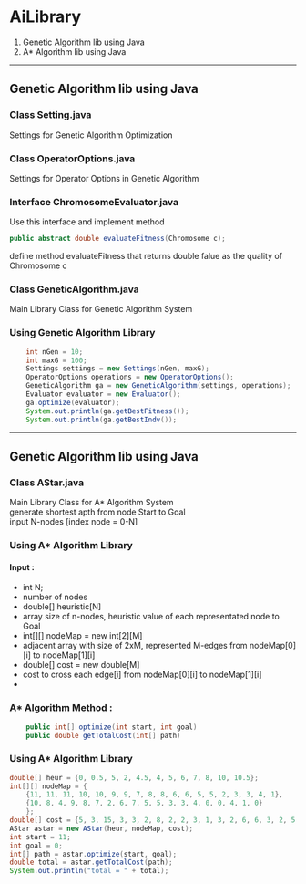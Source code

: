 # AiLibrary
1. Genetic Algorithm lib using Java
2. A* Algorithm lib using Java

---
## Genetic Algorithm lib using Java

### Class Setting.java
Settings for Genetic Algorithm Optimization
  
### Class OperatorOptions.java
Settings for Operator Options in Genetic Algorithm

### Interface ChromosomeEvaluator.java
Use this interface and implement method 
```java
public abstract double evaluateFitness(Chromosome c);
```
define method evaluateFitness that returns double falue as the quality of Chromosome c

### Class GeneticAlgorithm.java
Main Library Class for Genetic Algorithm System

### Using Genetic Algorithm Library
```java
	int nGen = 10;
	int maxG = 100;
	Settings settings = new Settings(nGen, maxG);
	OperatorOptions operations = new OperatorOptions();
	GeneticAlgorithm ga = new GeneticAlgorithm(settings, operations);
	Evaluator evaluator = new Evaluator();
	ga.optimize(evaluator);
	System.out.println(ga.getBestFitness());
	System.out.println(ga.getBestIndv());
```

---
## Genetic Algorithm lib using Java
### Class AStar.java
Main Library Class for A* Algorithm System <br>
generate shortest apth from node Start to Goal <br>
input N-nodes [index node = 0-N]

### Using A* Algorithm Library
#### Input : 
* int N;
 * number of nodes
* double[] heuristic[N]
 * array size of n-nodes, heuristic value of each representated node to Goal
* int[][] nodeMap = new int[2][M]
 * adjacent array with size of 2xM, represented M-edges from nodeMap[0][i] to nodeMap[1][i]
* double[] cost = new double[M]
 * cost to cross each edge[i] from nodeMap[0][i] to nodeMap[1][i]
 * 
 
### A* Algorithm Method : 
```java
	public int[] optimize(int start, int goal)
	public double getTotalCost(int[] path)
```

### Using A* Algorithm Library
```java
double[] heur = {0, 0.5, 5, 2, 4.5, 4, 5, 6, 7, 8, 10, 10.5};
int[][] nodeMap = {
	{11, 11, 11, 10, 10, 9, 9, 7, 8, 8, 6, 6, 5, 5, 2, 3, 3, 4, 1},
	{10, 8, 4, 9, 8, 7, 2, 6, 7, 5, 5, 3, 3, 4, 0, 0, 4, 1, 0}
	};
double[] cost = {5, 3, 15, 3, 3, 2, 8, 2, 2, 3, 1, 3, 2, 6, 6, 3, 2, 5, 1};
AStar astar = new AStar(heur, nodeMap, cost);
int start = 11;
int goal = 0;
int[] path = astar.optimize(start, goal);
double total = astar.getTotalCost(path);
System.out.println("total = " + total);
```
